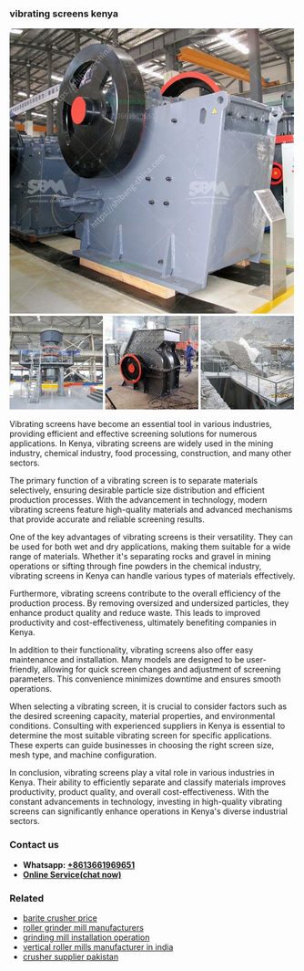 <h3>vibrating screens kenya</h3><img src='1708497170.jpg' alt=''><p>Vibrating screens have become an essential tool in various industries, providing efficient and effective screening solutions for numerous applications. In Kenya, vibrating screens are widely used in the mining industry, chemical industry, food processing, construction, and many other sectors.</p><p>The primary function of a vibrating screen is to separate materials selectively, ensuring desirable particle size distribution and efficient production processes. With the advancement in technology, modern vibrating screens feature high-quality materials and advanced mechanisms that provide accurate and reliable screening results.</p><p>One of the key advantages of vibrating screens is their versatility. They can be used for both wet and dry applications, making them suitable for a wide range of materials. Whether it's separating rocks and gravel in mining operations or sifting through fine powders in the chemical industry, vibrating screens in Kenya can handle various types of materials effectively.</p><p>Furthermore, vibrating screens contribute to the overall efficiency of the production process. By removing oversized and undersized particles, they enhance product quality and reduce waste. This leads to improved productivity and cost-effectiveness, ultimately benefiting companies in Kenya.</p><p>In addition to their functionality, vibrating screens also offer easy maintenance and installation. Many models are designed to be user-friendly, allowing for quick screen changes and adjustment of screening parameters. This convenience minimizes downtime and ensures smooth operations.</p><p>When selecting a vibrating screen, it is crucial to consider factors such as the desired screening capacity, material properties, and environmental conditions. Consulting with experienced suppliers in Kenya is essential to determine the most suitable vibrating screen for specific applications. These experts can guide businesses in choosing the right screen size, mesh type, and machine configuration.</p><p>In conclusion, vibrating screens play a vital role in various industries in Kenya. Their ability to efficiently separate and classify materials improves productivity, product quality, and overall cost-effectiveness. With the constant advancements in technology, investing in high-quality vibrating screens can significantly enhance operations in Kenya's diverse industrial sectors.</p><h3>Contact us</h3><ul><li><strong>Whatsapp:&nbsp;<a href="https://wa.me/8613661969651">+8613661969651</a></strong></li><li><a href="https://swt.shibang-china.com/?git&amp;zhl&amp;vibrating screens kenya"><strong>Online Service(chat now)</strong></a></li></ul><h3>Related</h3><ul><li><a href='barite crusher price.md'>barite crusher price</a></li><li><a href='roller grinder mill manufacturers.md'>roller grinder mill manufacturers</a></li><li><a href='grinding mill installation operation.md'>grinding mill installation operation</a></li><li><a href='vertical roller mills manufacturer in india.md'>vertical roller mills manufacturer in india</a></li><li><a href='crusher supplier pakistan.md'>crusher supplier pakistan</a></li></ul>